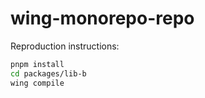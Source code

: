 # wing-monorepo-repo

Reproduction instructions:

```sh
pnpm install
cd packages/lib-b
wing compile
```
